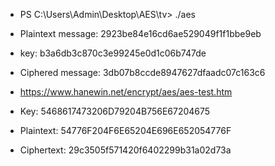 - PS C:\Users\Admin\Desktop\AES\tv> ./aes
- Plaintext message:
2923be84e16cd6ae529049f1f1bbe9eb
- key:
b3a6db3c870c3e99245e0d1c06b747de
- Ciphered message:
3db07b8ccde8947627dfaadc07c163c6

- https://www.hanewin.net/encrypt/aes/aes-test.htm

- Key: 5468617473206D79204B756E67204675
- Plaintext: 54776F204F6E65204E696E652054776F
- Ciphertext: 29c3505f571420f6402299b31a02d73a
